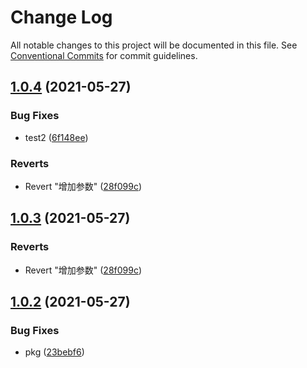 # Change Log

All notable changes to this project will be documented in this file.
See [Conventional Commits](https://conventionalcommits.org) for commit guidelines.

## [1.0.4](https://github.com/303182519/monorepo-ts-lib/compare/v1.0.2...v1.0.4) (2021-05-27)


### Bug Fixes

* test2 ([6f148ee](https://github.com/303182519/monorepo-ts-lib/commit/6f148ee215495ac1fe88939a4881a22614af03f5))


### Reverts

* Revert "增加参数" ([28f099c](https://github.com/303182519/monorepo-ts-lib/commit/28f099cadc48621c2c7a7858a6d24bc4b825e5e8))





## [1.0.3](https://github.com/303182519/monorepo-ts-lib/compare/v1.0.2...v1.0.3) (2021-05-27)


### Reverts

* Revert "增加参数" ([28f099c](https://github.com/303182519/monorepo-ts-lib/commit/28f099cadc48621c2c7a7858a6d24bc4b825e5e8))





## [1.0.2](https://github.com/303182519/monorepo-ts-lib/compare/v1.0.1...v1.0.2) (2021-05-27)


### Bug Fixes

* pkg ([23bebf6](https://github.com/303182519/monorepo-ts-lib/commit/23bebf6886df46ab103ce1889049649c61f1ff4e))
